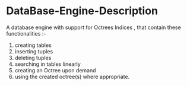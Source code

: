 # DataBase-Engine-Description
A database engine with support for Octrees Indices , that contain these functionalities :- 
1) creating tables 
2) inserting tuples 
3) deleting tuples
4) searching in tables linearly
5) creating an Octree upon demand
6) using the created octree(s) where appropriate.
